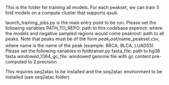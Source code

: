 This is the folder for training all models. For each peakset, we can train 5 fold models on a compute cluster that supports qsub.

launch_training_jobs.py is the main entry point to be run. 
Please set the following variables
PATH_TO_REPO: path to this codebase
exptroot: where the models and negative sampled regions would come
peakroot: path to all peaks. Note that peaks must be of the form $peak_root/$name_peakset.csv, where name is the name of the peak (example: BRCA, BLCA, LUAD55)
Please set the following variables in foldtrainer.py
fasta_file: path to hg38 fasta
windowed_1364_gc_file: windowed genome file with gc content pre-computed to 2 precision 

This requires seq2atac to be installed and the seq2atac environment to be installed (see seq2atac folder)
